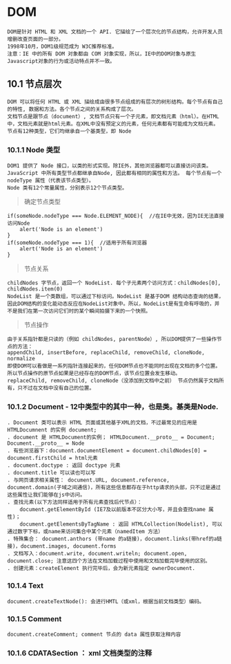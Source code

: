 # DOM  

    DOM是针对 HTML 和 XML 文档的一个 API. 它描绘了一个层次化的节点结构，允许开发人员增删改查页面的一部分。  
    1998年10月，DOM1级规范成为 W3C推荐标准。   
    注意：IE 中的所有 DOM 对象都由 COM 对象实现，所以，IE中的DOM对象与原生Javascript对象的行为或活动特点并不一致。  

## 10.1 节点层次  

    DOM 可以将任何 HTML 或 XML 描绘成由很多节点组成的有层次的树形结构。每个节点有自己的特性, 数据和方法。各个节点之间的关系构成了层次。  
    文档节点是跟节点（document）, 文档节点只有一个子元素，即文档元素（html）。在HTML中，文档元素就是html元素。在XML中没有预定义的元素，任何元素都有可能成为文档元素。  
    节点有12种类型，它们均继承自一个基类型，即 Node

### 10.1.1 Node 类型  
    
    DOM1 提供了 Node 接口，以类的形式实现。除IE外，其他浏览器都可以直接访问该类。   
    JavaScript 中所有类型节点都继承自Node, 因此都有相同的属性和方法。 每个节点有一个 nodeType 属性（代表该节点类型）。  
    Node 类有12个常量属性，分别表示12个节点类型。   

> 确定节点类型   

    if(someNode.nodeType === Node.ELEMENT_NODE){  //在IE中无效，因为IE无法直接访问Node    
        alert('Node is an element')     
    } 
    if(someNode.nodeType === 1){  //适用于所有浏览器    
        alert('Node is an element')     
    }     

> 节点关系    

    childNodes 字节点，返回一个 NodeList. 每个子元素两个访问方式：childNodes[0], childNodes.item(0)     
    NodeList 是一个类数组，可以通过下标访问。NodeList 是基于DOM 结构动态查询的结果，因此DOM结构的变化能动态反应在NodeList对象中。所以，NodeList是有生命有呼吸的，并不是我们在第一次访问它们时的某个瞬间拍摄下来的一个快照。   

> 节点操作  

    由于关系指针都是只读的（例如 childNodes, parentNode）, 所以DOM提供了一些操作节点的方法：  
    appendChild, insertBefore, replaceChild, removeChild, cloneNode, normalize   
    即使DOM可以看做是一系列指针连接起来的，任何DOM节点也不能同时出现在文档的多个位置。所以节点操作的原节点如果是已经存在的DOM节点，该节点位置会发生移动。  
    replaceChild, removeChild, cloneNode（没添加到文档中之前） 节点仍然属于文档所有，只不过在文档中没有自己的位置。  

### 10.1.2 Document - 12中类型中的其中一种，也是类。基类是Node. 

    . Document 类可以表示 HTML 页面或其他基于XML的文档，不过最常见的应用是 HTMLDocumnent 的实例 document;   
    . document 是 HTMLDocument的实例； HTMLDocument.__proto__ = Document; Document.__proto__ = Node  
    . 有些浏览器下：document.documentElement = document.childNodes[0] = document.firstChild = html元素  
    . document.doctype : 返回 doctype 元素   
    . document.title 可以读也可以写    
    . 与网页请求相关属性： document.URL, document.reference, document.domain(子域之间通信)，所有这些信息都存在于http请求的头部，只不过是通过这些属性让我们能够在js中访问。
    . 查找元素(以下方法同样适用于所有元素查找后代节点）：   
        document.getElementById (IE7及以前版本不区分大小写，并且会查找name 属性)；  
        document.getElementsByTagName : 返回 HTMLCollection(Nodelist), 可以通过数字下标，或name来访问集合中某个元素（namedItem 方法）  
    . 特殊集合： document.anthors (带name 的a链接)，document.links(带href的a链接)，document.images, document.forms  
    . 文档写入：document.write, document.writeln; document.open, document.close; 注意这四个方法在文档加载过程中使用和文档加载完毕使用的区别。    
    . 创建元素：createElement 执行完毕后，会为新元素指定 ownerDocument. 

### 10.1.4 Text   

    document.createTextNode(): 会进行HMTL（或xml，根据当前文档类型）编码。   

### 10.1.5 Comment  

    document.createComment; comment 节点的 data 属性获取注释内容   

### 10.1.6 CDATASection ： xml 文档类型的注释
    












